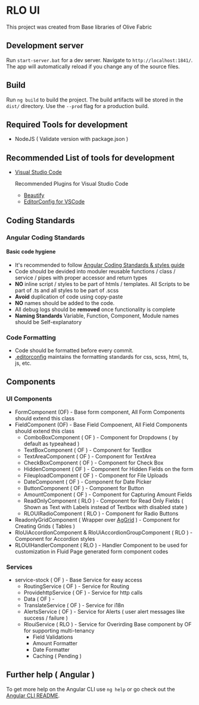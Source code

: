 # RLO UI

This project was created from Base libraries of Olive Fabric

## Development server

Run `start-server.bat` for a dev server. Navigate to `http://localhost:1841/`. The app will automatically reload if you change any of the source files.

## Build

Run `ng build` to build the project. The build artifacts will be stored in the `dist/` directory. Use the `--prod` flag for a production build.

## Required Tools for development

- NodeJS ( Validate version with package.json )

## Recommended List of tools for development

- [Visual Studio Code](https://code.visualstudio.com/)
  
  Recommended Plugins for Visual Studio Code
  - [Beautify](https://marketplace.visualstudio.com/items?itemName=HookyQR.beautify)
  - [EditorConfig for VSCode](https://marketplace.visualstudio.com/items?itemName=EditorConfig.EditorConfig)


## Coding Standards

### Angular Coding Standards

#### Basic code hygiene
- It's recommended to follow [Angular Coding Standards & styles guide](https://angular.io/guide/styleguide) 
- Code should be devided into moduler reusable functions / class / service / pipes with proper accessor and return types
- **NO** inline script / styles to be part of htmls / templates. All Scripts to be part of .ts and all styles to be part of .scss   
- **Avoid** duplication of code using copy-paste
- **NO** names should be added to the code.
- All debug logs should be **removed** once functionality is complete
- **Naming Standards** Variable, Function, Component, Module names should be Self-explanatory

### Code Formatting

- Code should be formatted before every commit.
- [.editorconfig](.editorconfig) maintains the formatting standards for css, scss, html, ts, js, etc.

## Components

### UI Components

- FormComponent (OF) - Base form component, All Form Components should extend this class
- FieldComponent (OF) - Base Field Compoenent, All Field Components should extend this class
  - ComboBoxComponent ( OF ) - Component for Dropdowns ( by default as typeahead )
  - TextBoxComponent ( OF ) - Component for TextBox
  - TextAreaComponent ( OF ) - Component for TextArea
  - CheckBoxComponent ( OF ) - Component for Check Box
  - HiddenComponent ( OF ) - Component for Hidden Fields on the form
  - FileuploadComponent ( OF ) - Component for File Uploads
  - DateComponent ( OF ) - Component for Date Picker
  - ButtonComponent ( OF ) - Component for Button
  - AmountComponent ( OF ) - Component for Capturing Amount Fields
  - ReadOnlyComponent ( RLO ) - Component for Read Only Fields ( Shown as Text with Labels instead of Textbox with disabled state )
  - RLOUIRadioComponent ( RLO ) - Component for Radio Buttons
- ReadonlyGridComponent ( Wrapper over [AgGrid](https://www.ag-grid.com/documentation-main/documentation.php) ) - Component for Creating Grids ( Tables )
- RloUiAccordionComponent & RloUiAccordionGroupComponent ( RLO ) - Component for Accordion styles
- RLOUIHandlerComponent ( RLO ) - Handler Component to be used for customization in Fluid Page generated form component codes

### Services

- service-stock ( OF ) - Base Service for easy access
  - RoutingService ( OF ) - Service for Routing
  - ProvidehttpService ( OF ) - Service for http calls
  - Data ( OF ) - 
  - TranslateService ( OF ) - Service for i18n
  - AlertsService ( OF ) - Service for Alerts ( user alert messages like success / failure )
  - RlouiService ( RLO ) - Service for Overirding Base component by OF for supporting multi-tenancy
    - Field Validations
    - Amount Formatter
    - Date Formatter 
    - Caching ( Pending )

## Further help ( Angular )

To get more help on the Angular CLI use `ng help` or go check out the [Angular CLI README](https://github.com/angular/angular-cli/blob/master/README.md).
